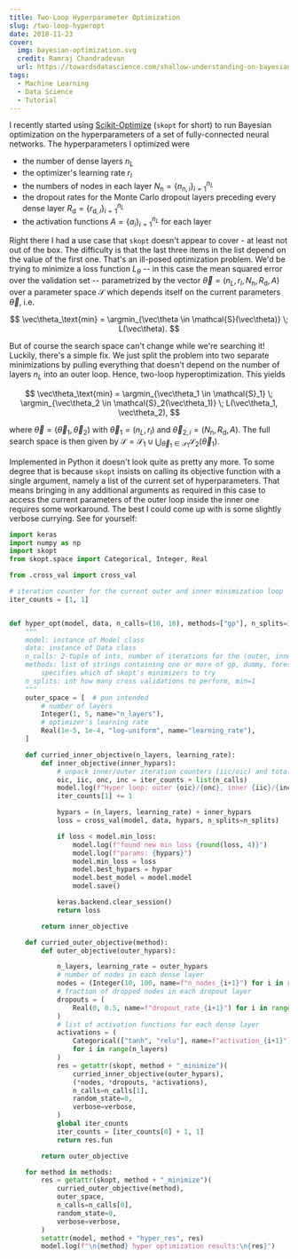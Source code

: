 ```yaml
---
title: Two-Loop Hyperparameter Optimization
slug: /two-loop-hyperopt
date: 2018-11-23
cover:
  img: bayesian-optimization.svg
  credit: Ramraj Chandradevan
  url: https://towardsdatascience.com/shallow-understanding-on-bayesian-optimization-324b6c1f7083
tags:
  - Machine Learning
  - Data Science
  - Tutorial
---
```


I recently started using [Scikit-Optimize](https://scikit-optimize.github.io/) (`skopt` for short) to run Bayesian optimization on the hyperparameters of a set of fully-connected neural networks. The hyperparameters I optimized were

- the number of dense layers $n_L$
- the optimizer's learning rate $r_l$
- the numbers of nodes in each layer $N_\text{n} = \{n_{\text{n},i}\}_{i=1}^{n_L}$
- the dropout rates for the Monte Carlo dropout layers preceding every dense layer $R_\text{d} = \{r_{\text{d},i}\}_{i=1}^{n_L}$
- the activation functions $A = \{a_i\}_{i=1}^{n_L}$ for each layer

Right there I had a use case that `skopt` doesn't appear to cover - at least not out of the box. The difficulty is that the last three items in the list depend on the value of the first one. That's an ill-posed optimization problem. We'd be trying to minimize a loss function $L_\theta$ -- in this case the mean squared error over the validation set -- parametrized by the vector $\vec\theta = (n_L, r_l, N_\text{n}, R_\text{d}, A)$ over a parameter space $\mathcal{S}$ which depends itself on the current parameters $\vec\theta$, i.e.

$$
\vec\theta_\text{min} = \argmin_{\vec\theta \in \mathcal{S}(\vec\theta)} \; L(\vec\theta).
$$

But of course the search space can't change while we're searching it! Luckily, there's a simple fix. We just split the problem into two separate minimizations by pulling everything that doesn't depend on the number of layers $n_L$ into an outer loop. Hence, two-loop hyperoptimization. This yields

$$
\vec\theta_\text{min} = \argmin_{\vec\theta_1 \in \mathcal{S}_1} \; \argmin_{\vec\theta_2 \in \mathcal{S}_2(\vec\theta_1)} \; L(\vec\theta_1, \vec\theta_2),
$$

where $\vec\theta = (\vec\theta_1,\vec\theta_2)$ with $\vec\theta_1 = (n_L, r_l)$ and $\vec\theta_{2,i} = (N_\text{n}, R_\text{d}, A)$. The full search space is then given by $\mathcal{S} = \mathcal{S}_1 \cup \bigcup_{\vec\theta_1 \in \mathcal{S}_1} \mathcal{S}_2(\vec\theta_1)$.

Implemented in Python it doesn't look quite as pretty any more. To some degree that is because `skopt` insists on calling its objective function with a single argument, namely a list of the current set of hyperparameters. That means bringing in any additional arguments as required in this case to access the current parameters of the outer loop inside the inner one requires some workaround. The best I could come up with is some slightly verbose currying. See for yourself:

```python
import keras
import numpy as np
import skopt
from skopt.space import Categorical, Integer, Real

from .cross_val import cross_val

# iteration counter for the current outer and inner minimization loop
iter_counts = [1, 1]


def hyper_opt(model, data, n_calls=(10, 10), methods=["gp"], n_splits=3, verbose=False):
    """
    model: instance of Model class
    data: instance of Data class
    n_calls: 2-tuple of ints, number of iterations for the (outer, inner) minimization loop
    methods: list of strings containing one or more of gp, dummy, forest
        specifies which of skopt's minimizers to try
    n_splits: int how many cross validations to perform, min=1
    """
    outer_space = [  # pun intended
        # number of layers
        Integer(1, 5, name="n_layers"),
        # optimizer's learning rate
        Real(1e-5, 1e-4, "log-uniform", name="learning_rate"),
    ]

    def curried_inner_objective(n_layers, learning_rate):
        def inner_objective(inner_hypars):
            # unpack inner/outer iteration counters (iic/oic) and total number of calls (inc/onc)
            oic, iic, onc, inc = iter_counts + list(n_calls)
            model.log(f"Hyper loop: outer {oic}/{onc}, inner {iic}/{inc}")
            iter_counts[1] += 1

            hypars = (n_layers, learning_rate) + inner_hypars
            loss = cross_val(model, data, hypars, n_splits=n_splits)

            if loss < model.min_loss:
                model.log(f"found new min loss {round(loss, 4)}")
                model.log(f"params: {hypars}")
                model.min_loss = loss
                model.best_hypars = hypar
                model.best_model = model.model
                model.save()

            keras.backend.clear_session()
            return loss

        return inner_objective

    def curried_outer_objective(method):
        def outer_objective(outer_hypars):

            n_layers, learning_rate = outer_hypars
            # number of nodes in each dense layer
            nodes = (Integer(10, 100, name=f"n_nodes_{i+1}") for i in range(n_layers))
            # fraction of dropped nodes in each dropout layer
            dropouts = (
                Real(0, 0.5, name=f"dropout_rate_{i+1}") for i in range(n_layers)
            )
            # list of activation functions for each dense layer
            activations = (
                Categorical(["tanh", "relu"], name=f"activation_{i+1}")
                for i in range(n_layers)
            )
            res = getattr(skopt, method + "_minimize")(
                curried_inner_objective(outer_hypars),
                (*nodes, *dropouts, *activations),
                n_calls=n_calls[1],
                random_state=0,
                verbose=verbose,
            )
            global iter_counts
            iter_counts = [iter_counts[0] + 1, 1]
            return res.fun

        return outer_objective

    for method in methods:
        res = getattr(skopt, method + "_minimize")(
            curried_outer_objective(method),
            outer_space,
            n_calls=n_calls[0],
            random_state=0,
            verbose=verbose,
        )
        setattr(model, method + "hyper_res", res)
        model.log(f"\n{method} hyper optimization results:\n{res}")
```
